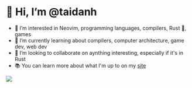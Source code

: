 # 👋 Hi, I’m @taidanh
- 👀 I’m interested in Neovim, programming languages, compilers, Rust 🦀, games
- 🌱 I’m currently learning about compilers, computer architecture, game dev, web dev
- 💞️ I’m looking to collaborate on aynthing interesting, especially if it's in Rust
- 📚 You can learn more about what I'm up to on my [site](https://www.danh.gg/)

<img align="left" src="https://github-readme-stats.vercel.app/api/top-langs/?username=taidanh&layout=compact&exclude_repo=LaTeXTutorial&hide=CSS,TeX,HTML,jupyter&langs_count=6&hide_border=true&card_width=230&bg_color=0D1117&title_color=FFFFFF&text_color=FFFFFF&icon_color=FFFFFF"/> 

<!---
taidanh/taidanh is a ✨ special ✨ repository because its `README.md` (this file) appears on your GitHub profile.
You can click the Preview link to take a look at your changes.
--->
